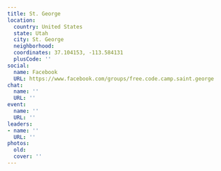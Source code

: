 ```yaml
---
title: St. George
location:
  country: United States
  state: Utah
  city: St. George
  neighborhood: 
  coordinates: 37.104153, -113.584131
  plusCode: ''
social:
  name: Facebook
  URL: https://www.facebook.com/groups/free.code.camp.saint.george
chat:
  name: ''
  URL: ''
event:
  name: ''
  URL: ''
leaders:
- name: ''
  URL: ''
photos:
  old: 
  cover: ''
---
```

